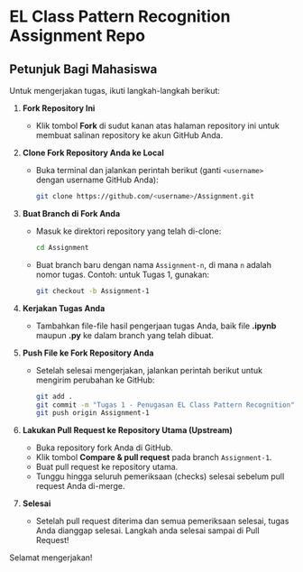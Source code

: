 # EL Class Pattern Recognition Assignment Repo

## Petunjuk Bagi Mahasiswa

Untuk mengerjakan tugas, ikuti langkah-langkah berikut:

1. **Fork Repository Ini**  
   - Klik tombol **Fork** di sudut kanan atas halaman repository ini untuk membuat salinan repository ke akun GitHub Anda.

2. **Clone Fork Repository Anda ke Local**  
   - Buka terminal dan jalankan perintah berikut (ganti `<username>` dengan username GitHub Anda):
     ```bash
     git clone https://github.com/<username>/Assignment.git
     ```
   
3. **Buat Branch di Fork Anda**  
   - Masuk ke direktori repository yang telah di-clone:
     ```bash
     cd Assignment
     ```
   - Buat branch baru dengan nama `Assignment-n`, di mana `n` adalah nomor tugas. Contoh: untuk Tugas 1, gunakan:
     ```bash
     git checkout -b Assignment-1
     ```

4. **Kerjakan Tugas Anda**  
   - Tambahkan file-file hasil pengerjaan tugas Anda, baik file **.ipynb** maupun **.py** ke dalam branch yang telah dibuat.

5. **Push File ke Fork Repository Anda**  
   - Setelah selesai mengerjakan, jalankan perintah berikut untuk mengirim perubahan ke GitHub:
     ```bash
     git add .
     git commit -m "Tugas 1 - Penugasan EL Class Pattern Recognition"
     git push origin Assignment-1
     ```

6. **Lakukan Pull Request ke Repository Utama (Upstream)**  
   - Buka repository fork Anda di GitHub.
   - Klik tombol **Compare & pull request** pada branch `Assignment-1`.
   - Buat pull request ke repository utama.
   - Tunggu hingga seluruh pemeriksaan (checks) selesai sebelum pull request Anda di-merge.

7. **Selesai**  
   - Setelah pull request diterima dan semua pemeriksaan selesai, tugas Anda dianggap selesai. Langkah anda selesai sampai di Pull Request!

Selamat mengerjakan!
